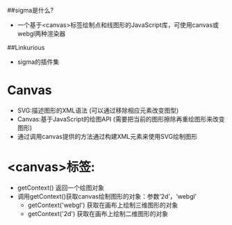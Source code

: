 ##sigma是什么?
 * 一个基于&lt;canvas>标签绘制点和线图形的JavaScript库，可使用canvas或webgl两种渲染器

##Linkurious
 * sigma的插件集

# Canvas
 * SVG:描述图形的XML语法            (可以通过移除相应元素改变图型)
 * Canvas:基于JavaScript的绘图API   (需要把当前的图形擦除再重绘图形来改变图形)
 * 通过调用canvas提供的方法通过构建XML元素来使用SVG绘制图形

# &lt;canvas>标签:
  * getContext()  返回一个绘图对象
  * 调用getContext()获取canvas绘制图形的对象：参数‘2d’，‘webgl’
    * getContext('webgl') 获取在画布上绘制三维图形的对象
    * getContext('2d') 获取在画布上绘制二维图形的对象


